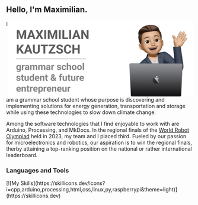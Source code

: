 <h2 align="left">Hello, I'm Maximilian.</h2>

<div align="right">
<img align="right" width="500" src = "https://github.com/MaximilianKautzsch/MaximilianKautzsch/blob/bedf49c3283152fbcc4d6a90b497157244e0cf43/gh-header-image-cropped.png" alt = "banner that says Maximilian Kautzsch - Grammar School Student alongside memoji illustration of Maximilian">
</div>

<div align="left">
I am a grammar school student whose purpose is discovering and implementing solutions for energy generation, transportation and storage while using these technologies to slow down climate change. 

Among the software technologies that I find enjoyable to work with are Arduino, Processing, and MkDocs. In the regional finals of the <a href="https://www.worldrobotolympiad.de/">World Robot Olympiad</a> held in 2023, my team and I placed third. Fueled by our passion for microelectronics and robotics, our aspiration is to win the regional finals,  therby attaining a top-ranking position on the national or rather international leaderboard.
</div>
  
<h3 align="left">Languages and Tools</h3>
[![My Skills](https://skillicons.dev/icons?i=cpp,arduino,processing,html,css,linux,py,raspberrypi&theme=light)](https://skillicons.dev)
